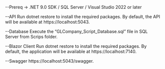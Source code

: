 --Prereq -> 
.NET 9.0 SDK /
SQL Server /
Visual Studio 2022 or later

--API
Run dotnet restore to install the required packages.
By default, the API will be available at https://localhost:5043.

--Database
Execute the “GLCompany_Script_Database.sql”  file in SQL Server from Scrips folder.

--Blazor Client
Run dotnet restore to install the required packages.
By default, the application will be available at https://localhost:7140.


--Swagger
https://localhost:5043/swagger.

